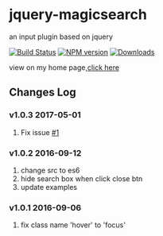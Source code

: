 jquery-magicsearch
====
an input plugin based on jquery

[![Build Status](https://travis-ci.org/dingyi1993/jquery-magicsearch.svg?branch=master)](https://travis-ci.org/dingyi1993/jquery-magicsearch)
[![NPM version](https://img.shields.io/npm/v/magicsearch.svg)](https://www.npmjs.com/package/magicsearch)
[![Downloads](https://img.shields.io/npm/dt/magicsearch.svg)](https://www.npmjs.com/package/magicsearch)

view on my home page,[click here](https://www.dingyi1993.com/blog/magicsearch)

## Changes Log

### v1.0.3 2017-05-01

1. Fix issue [#1](https://github.com/dingyi1993/jquery-magicsearch/issues/1)

### v1.0.2 2016-09-12

1. change src to es6
2. hide search box when click close btn
3. update examples

### v1.0.1 2016-09-06

1. fix class name 'hover' to 'focus'
